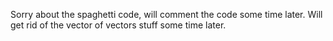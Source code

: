 Sorry about the spaghetti code, will comment the code some time later.
Will get rid of the vector of vectors stuff some time later.
